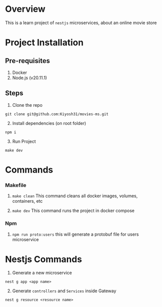 # Overview

This is a learn project of `nestjs` microservices, about an online movie store

# Project Installation

## Pre-requisites

1. Docker
2. Node.js (v20.11.1)

## Steps

1. Clone the repo

```console
git clone git@github.com:Kiyosh31/movies-ms.git
```

2. Install dependencies (on root folder)

```console
npm i
```

3. Run Project

```
make dev
```

# Commands

### Makefile

1. `make clean` This command cleans all docker images, volumes, containers, etc

2. `make dev` This command runs the project in docker compose

### Npm

1. `npm run proto:users` this will generate a protobuf file for users microservice

# Nestjs Commands

1. Generate a new microservice

```console
nest g app <app name>
```

2. Generate `controllers` and `Services` inside Gateway

```console
nest g resource <resource name>
```

